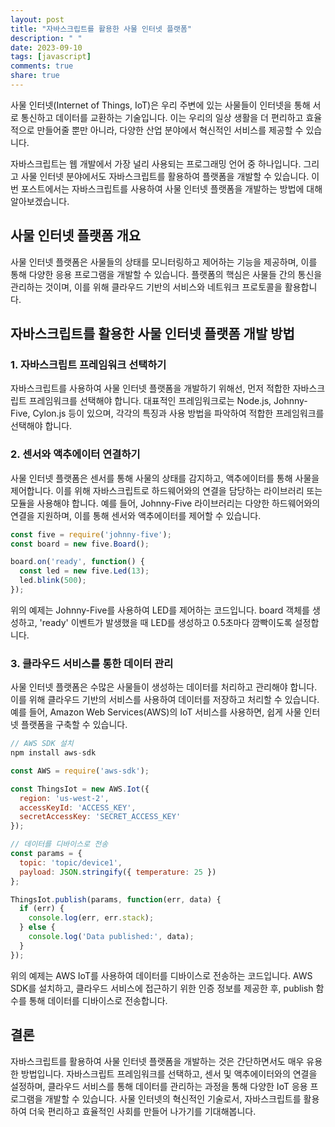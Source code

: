 ```yaml
---
layout: post
title: "자바스크립트를 활용한 사물 인터넷 플랫폼"
description: " "
date: 2023-09-10
tags: [javascript]
comments: true
share: true
---
```


사물 인터넷(Internet of Things, IoT)은 우리 주변에 있는 사물들이 인터넷을 통해 서로 통신하고 데이터를 교환하는 기술입니다. 이는 우리의 일상 생활을 더 편리하고 효율적으로 만들어줄 뿐만 아니라, 다양한 산업 분야에서 혁신적인 서비스를 제공할 수 있습니다.

자바스크립트는 웹 개발에서 가장 널리 사용되는 프로그래밍 언어 중 하나입니다. 그리고 사물 인터넷 분야에서도 자바스크립트를 활용하여 플랫폼을 개발할 수 있습니다. 이번 포스트에서는 자바스크립트를 사용하여 사물 인터넷 플랫폼을 개발하는 방법에 대해 알아보겠습니다.

## 사물 인터넷 플랫폼 개요

사물 인터넷 플랫폼은 사물들의 상태를 모니터링하고 제어하는 기능을 제공하며, 이를 통해 다양한 응용 프로그램을 개발할 수 있습니다. 플랫폼의 핵심은 사물들 간의 통신을 관리하는 것이며, 이를 위해 클라우드 기반의 서비스와 네트워크 프로토콜을 활용합니다.

## 자바스크립트를 활용한 사물 인터넷 플랫폼 개발 방법

### 1. 자바스크립트 프레임워크 선택하기

자바스크립트를 사용하여 사물 인터넷 플랫폼을 개발하기 위해선, 먼저 적합한 자바스크립트 프레임워크를 선택해야 합니다. 대표적인 프레임워크로는 Node.js, Johnny-Five, Cylon.js 등이 있으며, 각각의 특징과 사용 방법을 파악하여 적합한 프레임워크를 선택해야 합니다.

### 2. 센서와 액추에이터 연결하기

사물 인터넷 플랫폼은 센서를 통해 사물의 상태를 감지하고, 액추에이터를 통해 사물을 제어합니다. 이를 위해 자바스크립트로 하드웨어와의 연결을 담당하는 라이브러리 또는 모듈을 사용해야 합니다. 예를 들어, Johnny-Five 라이브러리는 다양한 하드웨어와의 연결을 지원하며, 이를 통해 센서와 액추에이터를 제어할 수 있습니다.

```javascript
const five = require('johnny-five');
const board = new five.Board();

board.on('ready', function() {
  const led = new five.Led(13);
  led.blink(500);
});
```

위의 예제는 Johnny-Five를 사용하여 LED를 제어하는 코드입니다. board 객체를 생성하고, 'ready' 이벤트가 발생했을 때 LED를 생성하고 0.5초마다 깜빡이도록 설정합니다.

### 3. 클라우드 서비스를 통한 데이터 관리

사물 인터넷 플랫폼은 수많은 사물들이 생성하는 데이터를 처리하고 관리해야 합니다. 이를 위해 클라우드 기반의 서비스를 사용하여 데이터를 저장하고 처리할 수 있습니다. 예를 들어, Amazon Web Services(AWS)의 IoT 서비스를 사용하면, 쉽게 사물 인터넷 플랫폼을 구축할 수 있습니다.

```javascript
// AWS SDK 설치
npm install aws-sdk

const AWS = require('aws-sdk');

const ThingsIot = new AWS.Iot({
  region: 'us-west-2',
  accessKeyId: 'ACCESS_KEY',
  secretAccessKey: 'SECRET_ACCESS_KEY'
});

// 데이터를 디바이스로 전송
const params = {
  topic: 'topic/device1',
  payload: JSON.stringify({ temperature: 25 })
};

ThingsIot.publish(params, function(err, data) {
  if (err) {
    console.log(err, err.stack);
  } else {
    console.log('Data published:', data);
  }
});
```

위의 예제는 AWS IoT를 사용하여 데이터를 디바이스로 전송하는 코드입니다. AWS SDK를 설치하고, 클라우드 서비스에 접근하기 위한 인증 정보를 제공한 후, publish 함수를 통해 데이터를 디바이스로 전송합니다.

## 결론

자바스크립트를 활용하여 사물 인터넷 플랫폼을 개발하는 것은 간단하면서도 매우 유용한 방법입니다. 자바스크립트 프레임워크를 선택하고, 센서 및 액추에이터와의 연결을 설정하며, 클라우드 서비스를 통해 데이터를 관리하는 과정을 통해 다양한 IoT 응용 프로그램을 개발할 수 있습니다. 사물 인터넷의 혁신적인 기술로서, 자바스크립트를 활용하여 더욱 편리하고 효율적인 사회를 만들어 나가기를 기대해봅니다.